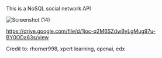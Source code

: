 This is a NoSQL social network API

![Screenshot (14)](https://github.com/rhorner998/socialnetwork/assets/145104305/8ef6746a-bd20-421a-b8cd-c8905478ed2d)

https://drive.google.com/file/d/1joc-q2M6SZdwByLgMug97u-BY0ODa63s/view

Credit to: rhorner998, xpert learning, openai, edx
